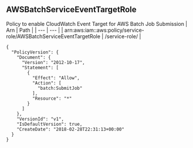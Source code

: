 
## AWSBatchServiceEventTargetRole
Policy to enable CloudWatch Event Target for AWS Batch Job Submission
| Arn | Path |
| --- | --- |
| arn:aws:iam::aws:policy/service-role/AWSBatchServiceEventTargetRole | /service-role/ |
```
{
  "PolicyVersion": {
    "Document": {
      "Version": "2012-10-17",
      "Statement": [
        {
          "Effect": "Allow",
          "Action": [
            "batch:SubmitJob"
          ],
          "Resource": "*"
        }
      ]
    },
    "VersionId": "v1",
    "IsDefaultVersion": true,
    "CreateDate": "2018-02-28T22:31:13+00:00"
  }
}
```
